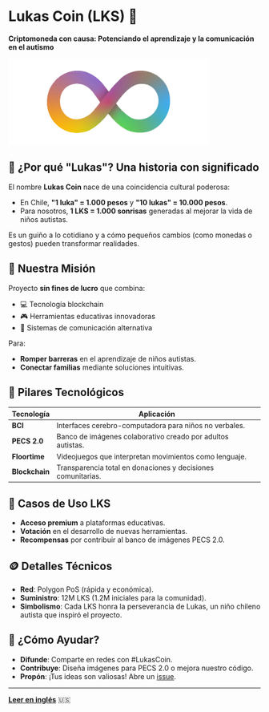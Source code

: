 # Lukas Coin (LKS) 🌟
**Criptomoneda con causa: Potenciando el aprendizaje y la comunicación en el autismo**

![infinitotitulos-autismo.png](resources/images/logo-autismo.png)

## 🧩 ¿Por qué "Lukas"? Una historia con significado
El nombre **Lukas Coin** nace de una coincidencia cultural poderosa:
- En Chile, **"1 luka" = 1.000 pesos** y **"10 lukas" = 10.000 pesos**.
- Para nosotros, **1 LKS = 1.000 sonrisas** generadas al mejorar la vida de niños autistas.

Es un guiño a lo cotidiano y a cómo pequeños cambios (como monedas o gestos) pueden transformar realidades.

## 🧠 Nuestra Misión
Proyecto **sin fines de lucro** que combina:
- 💻 Tecnología blockchain
- 🎮 Herramientas educativas innovadoras
- 🤖 Sistemas de comunicación alternativa

Para:
- **Romper barreras** en el aprendizaje de niños autistas.
- **Conectar familias** mediante soluciones intuitivas.

## 🚀 Pilares Tecnológicos
| Tecnología              | Aplicación                                                                 |
|-------------------------|---------------------------------------------------------------------------|
| **BCI**                 | Interfaces cerebro-computadora para niños no verbales.                    |
| **PECS 2.0**            | Banco de imágenes colaborativo creado por adultos autistas.               |
| **Floortime**           | Videojuegos que interpretan movimientos como lenguaje.                    |
| **Blockchain**          | Transparencia total en donaciones y decisiones comunitarias.              |

## 🌟 Casos de Uso LKS
- **Acceso premium** a plataformas educativas.
- **Votación** en el desarrollo de nuevas herramientas.
- **Recompensas** por contribuir al banco de imágenes PECS 2.0.

## 🪙 Detalles Técnicos
- **Red**: Polygon PoS (rápida y económica).
- **Suministro**: 12M LKS (1.2M iniciales para la comunidad).
- **Simbolismo**: Cada LKS honra la perseverancia de Lukas, un niño chileno autista que inspiró el proyecto.

## 🤝 ¿Cómo Ayudar?
- **Difunde**: Comparte en redes con #LukasCoin.
- **Contribuye**: Diseña imágenes para PECS 2.0 o mejora nuestro código.
- **Propón**: ¡Tus ideas son valiosas! Abre un [issue](https://github.com/tu-usuario/lukas-coin/issues).

---

**[Leer en inglés](README.en.md)** 🇺🇸
